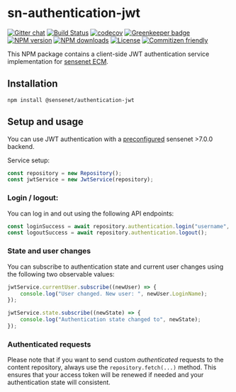 # sn-authentication-jwt

[![Gitter chat](https://img.shields.io/gitter/room/SenseNet/SN7ClientAPI.svg?style=flat)](https://gitter.im/SenseNet/SN7ClientAPI)
[![Build Status](https://travis-ci.org/SenseNet/sn-authentication-jwt.svg?branch=master)](https://travis-ci.org/SenseNet/sn-authentication-jwt)
[![codecov](https://codecov.io/gh/SenseNet/sn-authentication-jwt/branch/master/graph/badge.svg)](https://codecov.io/gh/SenseNet/sn-authentication-jwt)
[![Greenkeeper badge](https://badges.greenkeeper.io/SenseNet/sn-authentication-jwt.svg)](https://greenkeeper.io/)
[![NPM version](https://img.shields.io/npm/v/@sensenet/authentication-jwt.svg?style=flat)](https://www.npmjs.com/package/@sensenet/client-utils)
[![NPM downloads](https://img.shields.io/npm/dt/@sensenet/authentication-jwt.svg?style=flat)](https://www.npmjs.com/package/@sensenet/client-utils)
[![License](https://img.shields.io/github/license/SenseNet/sn-authentication-jwt.svg?style=flat)](https://github.com/sn-authentication-jwt/LICENSE.txt)
[![Commitizen friendly](https://img.shields.io/badge/commitizen-friendly-brightgreen.svg?style=flat)](http://commitizen.github.io/cz-cli/)

This NPM package contains a client-side JWT authentication service implementation for [sensenet ECM](https://github.com/SenseNet/sensenet).

## Installation

```shell
npm install @sensenet/authentication-jwt
```

## Setup and usage
You can use JWT authentication with a [preconfigured](https://community.sensenet.com/docs/web-token-authentication/) sensenet >7.0.0 backend.

Service setup:
```ts
const repository = new Repository();
const jwtService = new JwtService(repository);
```

### Login / logout:

You can log in and out using the following API endpoints:

```ts
const loginSuccess = await repository.authentication.login("username", "password");
const logoutSuccess = await repository.authentication.logout();
```

### State and user changes

You can subscribe to authentication state and current user changes using the following two observable values:

```ts
jwtService.currentUser.subscribe((newUser) => {
    console.log("User changed. New user: ", newUser.LoginName);
});

jwtService.state.subscribe((newState) => {
    console.log("Authentication state changed to", newState);
});
```

### Authenticated requests

Please note that if you want to send custom *authenticated* requests to the content repository, always use the ``repository.fetch(...)`` method. This ensures that your access token will be renewed if needed and your authentication state will consistent.
